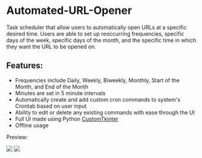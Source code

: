 # Automated-URL-Opener
Task scheduler that allow users to automatically open URLs at a specific desired time. Users are able to set up reoccurring frequencies, specific days of the week, specific days of the month, and the specific time in which they want the URL to be opened on.

## Features:
- Frequencies include Daily, Weekly, Biweekly, Monthly, Start of the Month, and End of the Month
- Minutes are set in 5 minute intervals
- Automatically create and add custom cron commands to system's Crontab based on user input
- Ability to edit or delete any existing commands with ease through the UI
- Full UI made using Python [CustomTkinter](https://github.com/TomSchimansky/CustomTkinter "CustomTkinter")
- Offline usage

<p> Preview: </p>
<img src="https://i.imgur.com/1xvwqdrl.png" />

<img src="https://i.imgur.com/lMqILgsl.png" />

